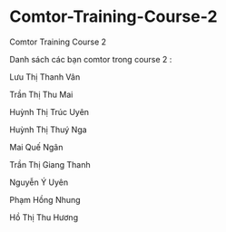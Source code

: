 # Comtor-Training-Course-2
Comtor Training Course 2

Danh sách các bạn comtor trong course 2 : 

Lưu Thị Thanh Vân

Trần Thị Thu Mai

Huỳnh Thị Trúc Uyên

Huỳnh Thị Thuý Nga

Mai Quế Ngân

Trần Thị Giang Thanh

Nguyễn Ý Uyên

Phạm Hồng Nhung

Hồ Thị Thu Hương

